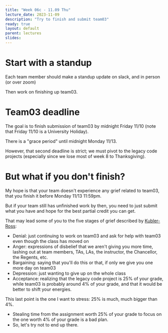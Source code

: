 ```yaml
---
title: "Week 06c - 11.09 Thu"
lecture_date: 2023-11-09
description: "Try to finish and submit team03"
ready: true
layout: default
parent: lectures
slides: 
---
```


# Start with a standup

Each team member should make a standup update on slack, and in person (or over zoom)

Then work on finishing up team03.

# Team03 deadline

The goal is to finish submission of team03 by midnight Friday 11/10 (note that Friday 11/10 is a University Holiday).

There is a "grace period" until midnight Monday 11/13.

However, that second deadline is strict; we must pivot to the legacy code projects (especially since we lose most of week 8 to Thanksgiving).

# But what if you don't finish?

My hope is that your team doesn't experience any grief related to team03, that you finish it before Monday 11/13 11:59pm.

But if your team still has unfinished work by then, you need to just submit what you have and hope for the best partial credit you can get.

That may lead some of you to the five stages of grief described by [Kubler-Ross](https://www.psycom.net/stages-of-grief):
* Denial: just continuing to work on team03 and ask for help with team03 even though the class has moved on
* Anger: expressions of disbelief that we aren't giving you more time, lashing out at team members, TAs, LAs, the instructor, the Chancellor, the Regents, etc.
* Bargaining: saying that you'll do this or that, if only we give you one more day on team03
* Depression: just wanting to give up on the whole class
* Acceptance: realizing that the legacy code project is 25% of your grade, while team03 is probably around 4% of your grade, and that it would be better to shift your energies.

This last point is the one I want to stress: 25% is much, much bigger than 4%.
* Stealing time from the assignment worth 25% of your grade to focus on the one worth 4% of your grade is a bad plan.
* So, let's try not to end up there.

